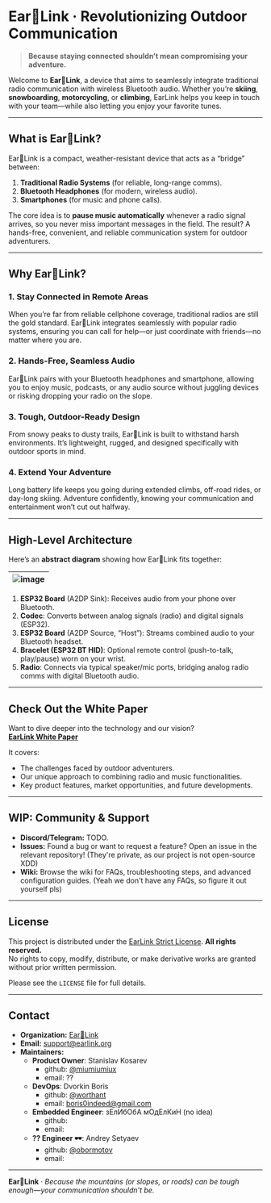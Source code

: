 # Ear🔗Link &middot; Revolutionizing Outdoor Communication

> **Because staying connected shouldn’t mean compromising your adventure.**

Welcome to **Ear🔗Link**, a device that aims to seamlessly integrate traditional
radio communication with wireless Bluetooth audio. Whether you’re **skiing**,
**snowboarding**, **motorcycling**, or **climbing**, EarLink helps you keep in
touch with your team—while also letting you enjoy your favorite tunes.

---

## What is Ear🔗Link?

Ear🔗Link is a compact, weather-resistant device that acts as a “bridge”
between:

1. **Traditional Radio Systems** (for reliable, long-range comms).
2. **Bluetooth Headphones** (for modern, wireless audio).
3. **Smartphones** (for music and phone calls).

The core idea is to **pause music automatically** whenever a radio signal
arrives, so you never miss important messages in the field. The result? A
hands-free, convenient, and reliable communication system for outdoor
adventurers.

---

## Why Ear🔗Link?

### 1. Stay Connected in Remote Areas

When you’re far from reliable cellphone coverage, traditional radios are still
the gold standard. Ear🔗Link integrates seamlessly with popular radio systems,
ensuring you can call for help—or just coordinate with friends—no matter where
you are.

### 2. Hands-Free, Seamless Audio

Ear🔗Link pairs with your Bluetooth headphones and smartphone, allowing you to
enjoy music, podcasts, or any audio source without juggling devices or risking
dropping your radio on the slope.

### 3. Tough, Outdoor-Ready Design

From snowy peaks to dusty trails, Ear🔗Link is built to withstand harsh
environments. It’s lightweight, rugged, and designed specifically with outdoor
sports in mind.

### 4. Extend Your Adventure

Long battery life keeps you going during extended climbs, off-road rides, or
day-long skiing. Adventure confidently, knowing your communication and
entertainment won’t cut out halfway.

---

## High-Level Architecture

Here’s an **abstract diagram** showing how Ear🔗Link fits together:

| ![image](https://github.com/user-attachments/assets/3f0d83e4-a7e5-4a30-be4c-2aac29ca3c25) |
| ----------------------------------------------------------------------------------------- |

1. **ESP32 Board** (A2DP Sink): Receives audio from your phone over Bluetooth.
2. **Codec**: Converts between analog signals (radio) and digital signals
   (ESP32).
3. **ESP32 Board** (A2DP Source, “Host”): Streams combined audio to your
   Bluetooth headset.
4. **Bracelet (ESP32 BT HID)**: Optional remote control (push-to-talk,
   play/pause) worn on your wrist.
5. **Radio**: Connects via typical speaker/mic ports, bridging analog radio
   comms with digital Bluetooth audio.

---

## Check Out the White Paper

Want to dive deeper into the technology and our vision?  
[**EarLink White Paper**](https://docs.google.com/document/d/1xk9kzJYLoHj1l52Zh9OlfFfpK6B_a4zJVFg5VTq_kk0/edit?usp=sharing)

It covers:

- The challenges faced by outdoor adventurers.
- Our unique approach to combining radio and music functionalities.
- Key product features, market opportunities, and future developments.

---

## WIP: Community & Support

- **Discord/Telegram:** TODO.
- **Issues:** Found a bug or want to request a feature? Open an issue in the
  relevant repository! (They're private, as our project is not open-source XDD)
- **Wiki:** Browse the wiki for FAQs, troubleshooting steps, and advanced
  configuration guides. (Yeah we don't have any FAQs, so figure it out yourself
  pls)

---

## License

This project is distributed under the [EarLink Strict License](LICENSE). **All
rights reserved.**  
No rights to copy, modify, distribute, or make derivative works are granted
without prior written permission.

Please see the `LICENSE` file for full details.

---

## Contact

- **Organization:** [Ear🔗Link](https://github.com/Ear-Link)
- **Email:** [support@earlink.org](mailto:support@earlink.org)
- **Maintainers:**
  - **Product Owner**: Stanislav Kosarev
    - github: [@miumiumiux](https://github.com/miumiumiux)
    - email: ??
  - **DevOps**: Dvorkin Boris
    - github: [@worthant](https://github.com/worthant)
    - email: [boris0indeed@gmail.com](mailto:boris0indeed@gmail.com)
  - **Embedded Engineer**: зЕлИбОбА мОдЕлКиН (no idea)
    - github:
    - email:
  - **?? Engineer 🕶️**: Andrey Setyaev
    - github: [@obormotov](https://github.com/obormotov)
    - email:

---

**Ear🔗Link** · _Because the mountains (or slopes, or roads) can be tough
enough—your communication shouldn’t be._
